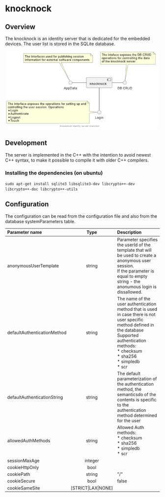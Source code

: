 # knocknock

## Overview
The knocknock is an identity server that is dedicated for the embedded devices. The user list is stored in the SQLite database.

![image info](docu/img/knocknockOverview.png)

## Development
The server is implemented in the C++ with the intention to avoid newest C++ syntax, to make it possible to compile it with older C++ compilers.

### Installing the dependencies (on ubuntu)

`sudo apt-get install sqlite3 libsqlite3-dev libcrypto++-dev libcrypto++-doc libcrypto++-utils`

## Configuration

The configuration can be read from the configuration file and also from the database systemParameters table.

| Parameter name        | Type         | Description                     |
|:---| :---: | :--- |
| anonymousUserTemplate | string | Parameter specifies the userId of the template that will be used to create a anonymous user session. <br> If the parameter is equal to empty string - the anonumous login is dissallowed. |
| defaultAuthenticationMethod | string | The name of the user authentication method that is used in case there is not user specific method defined in the database <br> Supported authentication methods: <br> * checksum <br> * sha256 <br> * simpledb <br> * scr |
| defaultAuthenticationString | string | The default parameterization of the authentication method, the semanticsdo of the contents is specific to the authentication method determined for the user |
| allowedAuthMethods | string | Allowed Auth methods: <br> * checksum <br> * sha256 <br> * simpledb <br> * scr |
| sessionMaxAge | integer | |
| cookieHttpOnly | bool | |
| cookiePath | string | "/"|
| cookieSecure| bool |false|
| cookieSameSite |[STRICT\|LAX\|NONE] | |

